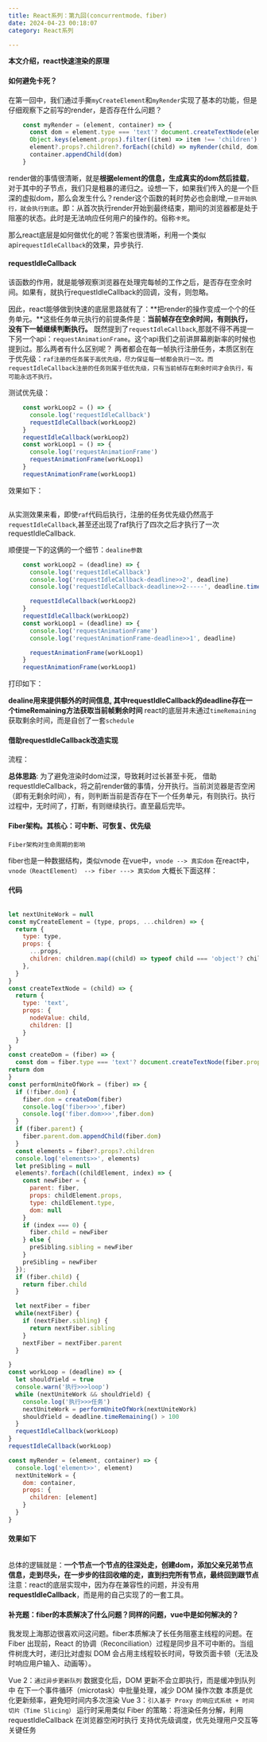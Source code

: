 ```yaml
---
title: React系列：第九回(concurrentmode、fiber)
date: 2024-04-23 00:18:07
category: React系列

---
```


**本文介绍，react快速渲染的原理**

#### 如何避免卡死？

在第一回中，我们通过手撕`myCreateElement`和`myRender`实现了基本的功能，但是仔细观察下之前写的render，是否存在什么问题？

```javascript
    const myRender = (element, container) => {
      const dom = element.type === 'text'? document.createTextNode(element.props.nodeValue): document.createElement(element.type)
      Object.keys(element.props).filter((item) => item !== 'children').forEach((item) => dom[item] = element.props[item])
      element?.props?.children?.forEach((child) => myRender(child, dom))
      container.appendChild(dom)
    }
```

render做的事情很清晰，就是**根据element的信息，生成真实的dom然后挂载**，对于其中的子节点，我们只是粗暴的递归之。设想一下，如果我们传入的是一个巨深的虚拟dom，那么会发生什么？render这个函数的耗时势必也会剧增,`一旦开始执行，就会执行到底`。即：从首次执行render开始到最终结束，期间的浏览器都是处于阻塞的状态。此时是无法响应任何用户的操作的。俗称`卡死`。

那么react底层是如何做优化的呢？答案也很清晰，利用一个类似api`requestIdleCallback`的效果，异步执行.

#### requestIdleCallback
该函数的作用，就是能够观察浏览器在处理完每帧的工作之后，是否存在空余时间。如果有，就执行requestIdleCallback的回调，没有，则忽略。

因此，react能够做到快速的底层思路就有了：**把render的操作变成一个个的任务单元。**这些任务单元执行的前提条件是：**当前帧存在空余时间，有则执行，没有下一帧继续判断执行。**
既然提到了`requestIdleCallback`,那就不得不再提一下另一个api：`requestAnimationFrame`。这个api我们之前讲屏幕刷新率的时候也提到过。那么两者有什么区别呢？
两者都会在每一帧执行注册任务，本质区别在于优先级：`raf注册的任务属于高优先级，尽力保证每一帧都会执行一次。而requestIdleCallback注册的任务则属于低优先级，只有当前帧存在剩余时间才会执行，有可能永远不执行。`

测试优先级：
```javascript
    const workLoop2 = () => {
      console.log('requestIdleCallback')
      requestIdleCallback(workLoop2)
    }
    requestIdleCallback(workLoop2)
    const workLoop1 = () => {
      console.log('requestAnimationFrame')
      requestAnimationFrame(workLoop1)
    }
    requestAnimationFrame(workLoop1)
```
效果如下：

<img src="/img/玩具react系列2_1.gif" alt="">

从实测效果来看，即使`raf`代码后执行，注册的任务优先级仍然高于`requestIdleCallback`,甚至还出现了raf执行了四次之后才执行了一次requestIdleCallback.

顺便提一下的这俩的一个细节：`dealine参数`

```javascript
    const workLoop2 = (deadline) => {
      console.log('requestIdleCallback')
      console.log('requestIdleCallback-deadline>>2', deadline)
      console.log('requestIdleCallback-deadline>>2-----', deadline.timeRemaining())

      requestIdleCallback(workLoop2)
    }
    requestIdleCallback(workLoop2)
    const workLoop1 = (deadline) => {
      console.log('requestAnimationFrame')
      console.log('requestAnimationFrame-deadline>>1', deadline)

      requestAnimationFrame(workLoop1)
    }
    requestAnimationFrame(workLoop1)
```

打印如下：
<img src="/img/玩具react系列2_2.jpeg" alt="">

**dealine用来提供额外的时间信息, 其中requestIdleCallback的deadline存在一个timeRemaining方法获取当前帧剩余时间**
react的底层并未通过`timeRemaining`获取剩余时间，而是自创了一套`schedule`

#### 借助requestIdleCallback改造实现
流程：
<img src="/img/玩具react2_3.png" alt="">

**总体思路**: 为了避免渲染时dom过深，导致耗时过长甚至卡死， 借助requestIdleCallback，将之前render做的事情，分开执行。当前浏览器是否空闲（即有无剩余时间），有，则判断当前是否存在下一个任务单元，有则执行。执行过程中，无时间了，打断，有则继续执行。直至最后完毕。

#### Fiber架构。其核心：可中断、可恢复、优先级

`Fiber架构对生命周期的影响`
<img src="/img/react9_1.png" alt="">





fiber也是一种数据结构，类似vnode
在vue中，`vnode --> 真实dom`
在react中， `vnode（ReactElement） --> fiber ---> 真实dom`
大概长下面这样：
<img src="/img/玩具react2_fiber.jpg" alt="">

#### 代码

```javascript

let nextUniteWork = null
const myCreateElement = (type, props, ...children) => {
  return {
    type: type,
    props: {
      ...props,
      children: children.map((child) => typeof child === 'object'? child: createTextNode(child))
    },
  }
}
const createTextNode = (child) => {
  return {
    type: 'text',
    props: {
      nodeValue: child,
      children: []
    }
  }
}
const createDom = (fiber) => {
  const dom = fiber.type === 'text'? document.createTextNode(fiber.props.nodeValue): document.createElement(fiber.type)
return dom
}
const performUniteOfWork = (fiber) => {
  if (!fiber.dom) {
    fiber.dom = createDom(fiber)
    console.log('fiber>>>',fiber)
    console.log('fiber.dom>>>',fiber.dom)
  }
  if (fiber.parent) {
    fiber.parent.dom.appendChild(fiber.dom)
  }
  const elements = fiber?.props?.children
  console.log('elements>>', elements)
  let preSibling = null
  elements?.forEach((childElement, index) => {
    const newFiber = {
      parent: fiber,
      props: childElement.props,
      type: childElement.type,
      dom: null
    }
    if (index === 0) {
      fiber.child = newFiber
    } else {
      preSibling.sibling = newFiber
    }
    preSibling = newFiber
  });
  if (fiber.child) {
    return fiber.child
  }

  let nextFiber = fiber
  while(nextFiber) {
    if (nextFiber.sibling) {
      return nextFiber.sibling
    }
    nextFiber = nextFiber.parent
  }

}
const workLoop = (deadline) => {
  let shouldYield = true
  console.warn('执行>>>loop')
  while (nextUniteWork && shouldYield) {
    console.log('执行>>>任务')
    nextUniteWork = performUniteOfWork(nextUniteWork)
    shouldYield = deadline.timeRemaining() > 100
  }
  requestIdleCallback(workLoop)
}
requestIdleCallback(workLoop)

const myRender = (element, container) => {
  console.log('element>>', element)
  nextUniteWork = {
    dom: container,
    props: {
      children: [element]
    }
  }
}

```

#### 效果如下
  
<img src="/img/玩具react2_5.gif" alt="">


总体的逻辑就是：**一个节点一个节点的往深处走，创建dom，添加父亲兄弟节点信息，走到尽头，在一步步的往回收缩的走，直到扫完所有节点，最终回到跟节点**
注意：react的底层实现中，因为存在兼容性的问题，并没有用**requestIdleCallback**，而是用的自己实现了的一套工具。


#### **补充题：fiber的本质解决了什么问题？同样的问题，vue中是如何解决的？**

我发现上海那边很喜欢问这问题。fiber本质解决了长任务阻塞主线程的问题。在 Fiber 出现前，React 的协调（Reconciliation）过程是同步且不可中断的。当组件树庞大时，递归比对虚拟 DOM 会占用主线程较长时间，导致页面卡顿（无法及时响应用户输入、动画等）。

Vue 2：`通过异步更新队列`
数据变化后，DOM 更新不会立即执行，而是缓冲到队列中
在下一个事件循环（microtask）中批量处理，减少 DOM 操作次数
本质是优化更新频率，避免短时间内多次渲染
Vue 3：`引入基于 Proxy 的响应式系统 + 时间切片（Time Slicing）`
运行时采用类似 Fiber 的策略：将渲染任务分解，利用 requestIdleCallback 在浏览器空闲时执行
支持优先级调度，优先处理用户交互等关键任务